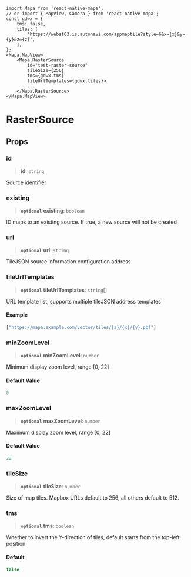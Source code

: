 ```tsx
import Mapa from 'react-native-mapa';
// or import { MapView, Camera } from 'react-native-mapa';
const gdwx = {
    tms: false,
    tiles: [
        'https://webst03.is.autonavi.com/appmaptile?style=6&x={x}&y={y}&z={z}',
    ],
};
<Mapa.MapView>
    <Mapa.RasterSource
        id="test-raster-source"
        tileSize={256}
        tms={gdwx.tms}
        tileUrlTemplates={gdwx.tiles}>
        ...
    </Mapa.RasterSource>
</Mapa.MapView>
```

# RasterSource

## Props
### id

> **id**: `string`

Source identifier

### existing

> **`optional`** **existing**: `boolean`

ID maps to an existing source. If true, a new source will not be created

### url

> **`optional`** **url**: `string`

TileJSON source information configuration address

### tileUrlTemplates

> **`optional`** **tileUrlTemplates**: `string`[]

URL template list, supports multiple tileJSON address templates

#### Example

```ts
["https://mapa.example.com/vector/tiles/{z}/{x}/{y}.pbf"]
```

### minZoomLevel

> **`optional`** **minZoomLevel**: `number`

Minimum display zoom level, range [0, 22]

#### Default Value

```ts
0
```

### maxZoomLevel

> **`optional`** **maxZoomLevel**: `number`

Maximum display zoom level, range [0, 22]

#### Default Value

```ts
22
```

### tileSize
> **`optional`** **tileSize**: `number`

Size of map tiles.
Mapbox URLs default to 256, all others default to 512.

### tms

> **`optional`** **tms**: `boolean`

Whether to invert the Y-direction of tiles, default starts from the top-left position

#### Default

```ts
false
```



